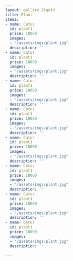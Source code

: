 ```yaml
---
layout: gallery.liquid
title: Plant
items:
- name: Catus
  id: plant1
  price: 10000
  images:
  - "/assets/imgs/plant.jpg"
  description: ''
- name: Catus
  id: plant1
  price: 10000
  images:
  - "/assets/imgs/plant.jpg"
  description: ''
- name: Catus
  id: plant1
  price: 10000
  images:
  - "/assets/imgs/plant.jpg"
  description: ''
- name: Catus
  id: plant1
  price: 10000
  images:
  - "/assets/imgs/plant.jpg"
  description: ''
- name: Catus
  id: plant1
  price: 10000
  images:
  - "/assets/imgs/plant.jpg"
  description: ''
- name: Catus
  id: plant1
  price: 10000
  images:
  - "/assets/imgs/plant.jpg"
  description: ''
- name: Catus
  id: plant1
  price: 10000
  images:
  - "/assets/imgs/plant.jpg"
  description: ''
- name: Catus
  id: plant1
  price: 10000
  images:
  - "/assets/imgs/plant.jpg"
  description: ''

---
```

